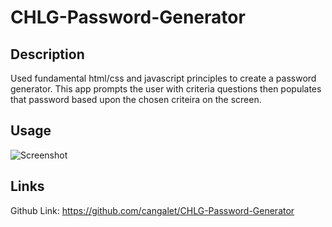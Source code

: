 # CHLG-Password-Generator

## Description
Used fundamental html/css and javascript principles to create a password generator.  This app prompts the user with criteria questions then populates that password based upon the chosen criteira on the screen.

## Usage

![Screenshot](../assets/screenshot.png)

## Links
Github Link: https://github.com/cangalet/CHLG-Password-Generator